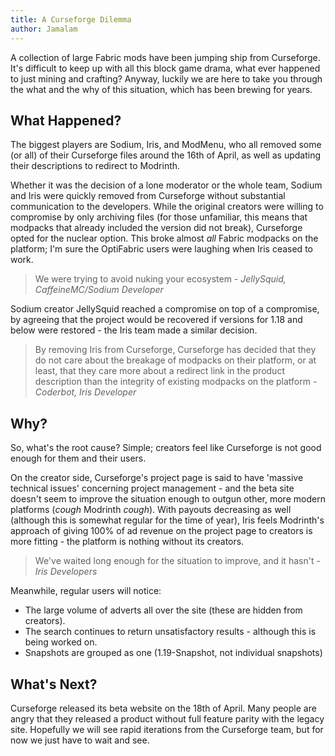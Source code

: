 ```yaml
---
title: A Curseforge Dilemma
author: Jamalam
---
```


A collection of large Fabric mods have been jumping ship from Curseforge. It's
difficult to keep up with all this block game drama, what ever happened to
just mining and crafting? Anyway, luckily we are here to take you through the
what and the why of this situation, which has been brewing for years.

## What Happened?

The biggest players are Sodium, Iris, and ModMenu, who all removed some
(or all) of their Curseforge files around the 16th of April, as well as updating
their descriptions to redirect to Modrinth.

Whether it was the decision of a lone moderator or the whole team, Sodium and
Iris were quickly removed from Curseforge without substantial communication to the
developers. While the original creators were willing to compromise by only
archiving files (for those unfamiliar, this means that modpacks that already
included the version did not break), Curseforge opted for the nuclear option.
This broke almost _all_ Fabric modpacks on the platform; I'm sure the OptiFabric
users were laughing when Iris ceased to work.

> We were trying to avoid nuking your ecosystem _- JellySquid, CaffeineMC/Sodium
> Developer_

Sodium creator JellySquid reached a compromise on top of a
compromise, by agreeing that the project would be recovered if versions for 1.18
and below were restored - the Iris team made a similar decision.

> By removing Iris from Curseforge, Curseforge has decided that they do not care
> about the breakage of modpacks on their platform, or at least, that they care
> more about a redirect link in the product description than the integrity of
> existing modpacks on the platform _- Coderbot, Iris Developer_

## Why?

So, what's the root cause? Simple; creators feel like Curseforge is not good
enough for them and their users.

On the creator side, Curseforge's project page is said to have 'massive
technical issues' concerning project management - and the beta site doesn't
seem to improve the situation enough to outgun other, more modern platforms
(_cough_ Modrinth _cough_). With payouts decreasing as well (although this is
somewhat regular for the time of year), Iris feels Modrinth's approach of giving 100% of
ad revenue on the project page to creators is more fitting - the platform is
nothing without its creators.

> We've waited long enough for the situation to improve, and it hasn't - _Iris
> Developers_

Meanwhile, regular users will notice:

- The large volume of adverts all over the site (these are hidden from
  creators).
- The search continues to return unsatisfactory results - although this is being
  worked on.
- Snapshots are grouped as one (1.19-Snapshot, not individual snapshots)

## What's Next?

Curseforge released its beta website on the 18th of April. Many people are angry
that they released a product without full feature parity with
the legacy site. Hopefully we will see rapid iterations from the Curseforge team, but for now we just have to wait and see.
